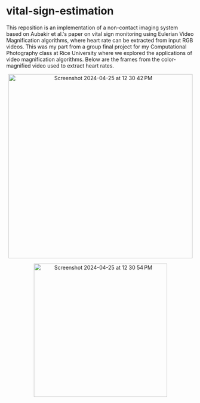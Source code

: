 # vital-sign-estimation
This reposition is an implementation of a non-contact imaging system based on Aubakir et al.'s paper on vital sign monitoring using Eulerian Video Magnification algorithms, where heart rate can be extracted from input RGB videos. This was my part from a group final project for my Computational Photography class at Rice University where we explored the applications of video magnification algorithms. Below are the frames from the color-magnified video used to extract heart rates.



<p align="center">
<img width="493" alt="Screenshot 2024-04-25 at 12 30 42 PM" src="https://github.com/t-nguyen0/vital-sign-estimation/assets/68972977/ac6f6c0b-0230-4967-95da-abf30e8081d3">
</p>

<p align="center">
<img width="357" alt="Screenshot 2024-04-25 at 12 30 54 PM" src="https://github.com/t-nguyen0/vital-sign-estimation/assets/68972977/60ab40e7-2907-471b-8032-1fd5199cf36d">
</p>
